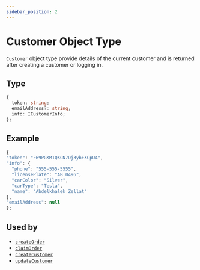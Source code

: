 ```yaml
---
sidebar_position: 2
---
```


# Customer Object Type

`Customer` object type provide details of the current customer and is returned after creating a customer or logging in.

## Type

```ts
{
  token: string;
  emailAddress?: string;
  info: ICustomerInfo;
};
```

## Example

```js
{
"token": "F69PGKM1QXCN7Dj3ybEXCpU4",
"info": {
  "phone": "555-555-5555",
  "licensePlate": "AB 0496",
  "carColor": "Silver",
  "carType": "Tesla",
  "name": "Abdelkhalek Zellat"
},
"emailAddress": null
};
```

## Used by

- [`createOrder`](../../docs/Components/Orders#create-order)
- [`claimOrder`](../../docs/Components/Orders#claim-order)
- [`createCustomer`](../../docs/Components/Customers#create-customer)
- [`updateCustomer`](../../docs/Components/Customers#update-customer)

